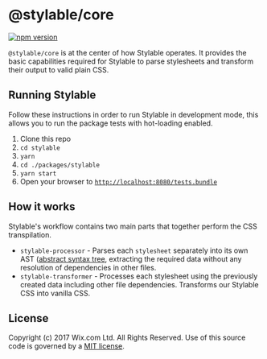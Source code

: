 # @stylable/core

[![npm version](https://img.shields.io/npm/v/@stylable/core.svg)](https://www.npmjs.com/package/stylable/core)

`@stylable/core` is at the center of how Stylable operates. It provides the basic capabilities required for Stylable to parse stylesheets and transform their output to valid plain CSS.

## Running Stylable

Follow these instructions in order to run Stylable in development mode, this allows you to run the package tests with hot-loading enabled.

1. Clone this repo
2. `cd stylable`
3. `yarn`
4. `cd ./packages/stylable`
5. `yarn start`
6. Open your browser to [`http://localhost:8080/tests.bundle`](http://localhost:8080/tests.bundle)

## How it works

Stylable's workflow contains two main parts that together perform the CSS transpilation.

- `stylable-processor` - Parses each `stylesheet` separately into its own AST ([abstract syntax tree](https://en.wikipedia.org/wiki/Abstract_syntax_tree), extracting the required data without any resolution of dependencies in other files.
- `stylable-transformer` - Processes each stylesheet using the previously created data including other file dependencies. Transforms our Stylable CSS into vanilla CSS.

## License

Copyright (c) 2017 Wix.com Ltd. All Rights Reserved. Use of this source code is governed by a [MIT license](./LICENSE).
